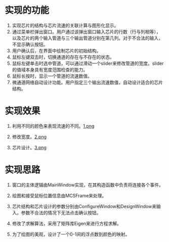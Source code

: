 # 实现的功能

1. 实现芯片的结构与芯片流速的关联计算与图形化显示。
2. 通过菜单栏弹出窗口。用户通过该弹出窗口输入芯片的行数（行与列相等），以及芯片的两个输入管道与三个输出管道分别在第几列。对于不合法的输入，不显示确认按钮。
3. 用户确认后，在界面中绘制芯片的初始结构。
5. 鼠标左键双击时，切换通道的存在与不存在的状态。
6. 鼠标左键单击时选中管道，可以通过滑动一个slider来修改管道的宽度。slider的值域本身具有宽度范围检查的能力。
7. 鼠标长按时，显示一个管道的流速数值。
8. 微通道网络自动设计功能。用户指定三个输出流速数值，自动设计适合的芯片结构。
   
# 实现效果

1. 利用不同的颜色来表现流速的不同。[1.png](1.png)

2. 修改宽度。[2.png](2.png)

3. 芯片设计。[3.png](3.png)

# 实现思路

1. 窗口的主体逻辑由MainWindow实现，在其构造函数中负责将连接各个事件。
   
2. 绘图和接受鼠标位置信息由MCSFrame来处理。
   
3. 芯片结构和芯片设计的参数分别由ConfigureWindow和DesignWindow来输入。参数不合法的情况下无法点击确认按钮。
   
4. 修改了求解算法，采用了矩阵库Eigen来进行方程求解。
   
5. 为了绘图的美观，设计了一个0-1间的浮点数到颜色的映射。